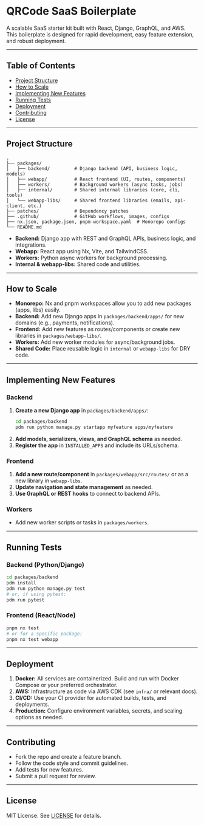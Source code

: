 # QRCode SaaS Boilerplate

A scalable SaaS starter kit built with React, Django, GraphQL, and AWS. This boilerplate is designed for rapid development, easy feature extension, and robust deployment.

---

## Table of Contents

- [Project Structure](#project-structure)
- [How to Scale](#how-to-scale)
- [Implementing New Features](#implementing-new-features)
- [Running Tests](#running-tests)
- [Deployment](#deployment)
- [Contributing](#contributing)
- [License](#license)

---

## Project Structure

```
.
├── packages/
│   ├── backend/         # Django backend (API, business logic, models)
│   ├── webapp/          # React frontend (UI, routes, components)
│   ├── workers/         # Background workers (async tasks, jobs)
│   ├── internal/        # Shared internal libraries (core, cli, tools)
│   └── webapp-libs/     # Shared frontend libraries (emails, api-client, etc.)
├── patches/             # Dependency patches
├── .github/             # GitHub workflows, images, configs
├── nx.json, package.json, pnpm-workspace.yaml  # Monorepo configs
└── README.md
```

- **Backend:** Django app with REST and GraphQL APIs, business logic, and integrations.
- **Webapp:** React app using Nx, Vite, and TailwindCSS.
- **Workers:** Python async workers for background processing.
- **Internal & webapp-libs:** Shared code and utilities.

---

## How to Scale

- **Monorepo:** Nx and pnpm workspaces allow you to add new packages (apps, libs) easily.
- **Backend:** Add new Django apps in `packages/backend/apps/` for new domains (e.g., payments, notifications).
- **Frontend:** Add new features as routes/components or create new libraries in `packages/webapp-libs/`.
- **Workers:** Add new worker modules for async/background jobs.
- **Shared Code:** Place reusable logic in `internal` or `webapp-libs` for DRY code.

---

## Implementing New Features

### Backend

1. **Create a new Django app** in `packages/backend/apps/`:
   ```sh
   cd packages/backend
   pdm run python manage.py startapp myfeature apps/myfeature
   ```
2. **Add models, serializers, views, and GraphQL schema** as needed.
3. **Register the app** in `INSTALLED_APPS` and include its URLs/schema.

### Frontend

1. **Add a new route/component** in `packages/webapp/src/routes/` or as a new library in `webapp-libs`.
2. **Update navigation and state management** as needed.
3. **Use GraphQL or REST hooks** to connect to backend APIs.

### Workers

- Add new worker scripts or tasks in `packages/workers`.

---

## Running Tests

### Backend (Python/Django)

```sh
cd packages/backend
pdm install
pdm run python manage.py test
# or, if using pytest:
pdm run pytest
```

### Frontend (React/Node)

```sh
pnpm nx test
# or for a specific package:
pnpm nx test webapp
```

---

## Deployment

1. **Docker:** All services are containerized. Build and run with Docker Compose or your preferred orchestrator.
2. **AWS:** Infrastructure as code via AWS CDK (see `infra/` or relevant docs).
3. **CI/CD:** Use your CI provider for automated builds, tests, and deployments.
4. **Production:** Configure environment variables, secrets, and scaling options as needed.

---

## Contributing

- Fork the repo and create a feature branch.
- Follow the code style and commit guidelines.
- Add tests for new features.
- Submit a pull request for review.

---

## License

MIT License. See [LICENSE](./LICENSE) for details.
